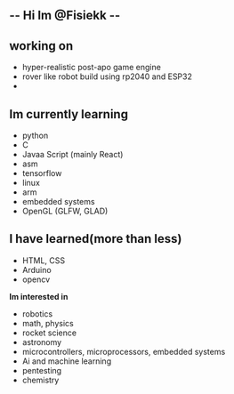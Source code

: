## -- Hi Im @Fisiekk --

## **working on**
- hyper-realistic post-apo game engine
- rover like robot build using rp2040 and ESP32
- 

## **Im currently learning**
- python
- C
- Javaa Script (mainly React)
- asm
- tensorflow
- linux
- arm
- embedded systems
- OpenGL (GLFW, GLAD)

## **I have learned(more than less)**
- HTML, CSS
- Arduino
- opencv

**Im interested in**
- robotics
- math, physics
- rocket science
- astronomy
- microcontrollers, microprocessors, embedded systems
- Ai and machine learning
- pentesting
- chemistry
